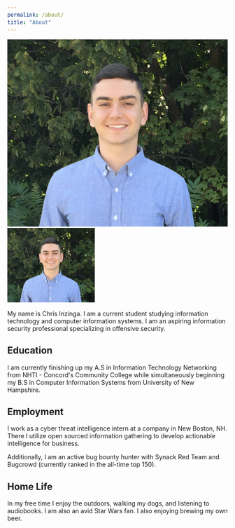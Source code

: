 ```yaml
---
permalink: /about/
title: "About"
---
```


![](/assets/images/profile.png)
<img src="/assets/images/profile.png" alt="drawing" width="200"/>

My name is Chris Inzinga. I am a current student studying information technology and computer information systems. I am an aspiring information security professional specializing in offensive security.

## Education

I am currently finishing up my A.S in Information Technology Networking from NHTI - Concord's Community College while simultaneously beginning my B.S in Computer Information Systems from University of New Hampshire.

## Employment

I work as a cyber threat intelligence intern at a company in New Boston, NH. There I utilize open sourced information gathering to develop actionable intelligence for business.

Additionally, I am an active bug bounty hunter with Synack Red Team and Bugcrowd (currently ranked in the all-time top 150).

## Home Life
In my free time I enjoy the outdoors, walking my dogs, and listening to audiobooks. I am also an avid Star Wars fan. I also enjoying brewing my own beer.